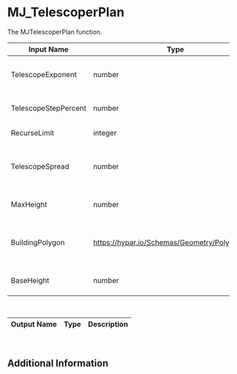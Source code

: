 

# MJ_TelescoperPlan

The MJTelescoperPlan function.

|Input Name|Type|Description|
|---|---|---|
|TelescopeExponent|number|Exponent controlling the height distribution.|
|TelescopeStepPercent|number|Percentage shrink at each step.|
|RecurseLimit|integer|Number of branches.|
|TelescopeSpread|number|Max overall telescoping for a building arm.|
|MaxHeight|number|Height of top of telescoping.|
|BuildingPolygon|https://hypar.io/Schemas/Geometry/Polygon.json|The initial polygon from which telescoping occurs.|
|BaseHeight|number|Height of base of telescoping.|


<br>

|Output Name|Type|Description|
|---|---|---|


<br>

## Additional Information
